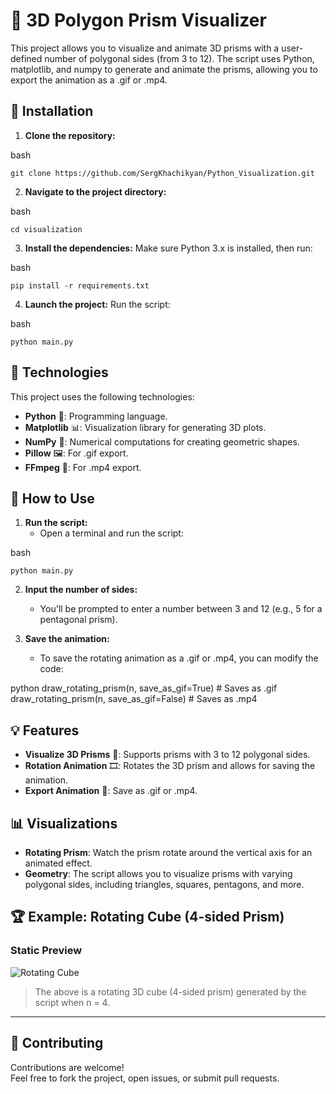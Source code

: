 # 🔺 3D Polygon Prism Visualizer

This project allows you to visualize and animate 3D prisms with a user-defined number of polygonal sides (from 3 to 12). The script uses Python, matplotlib, and numpy to generate and animate the prisms, allowing you to export the animation as a .gif or .mp4.

## 🚀 Installation

1. **Clone the repository:**
    
bash
```
git clone https://github.com/SergKhachikyan/Python_Visualization.git
```

2. **Navigate to the project directory:**
    
bash
```
cd visualization
```

3. **Install the dependencies:**
    Make sure Python 3.x is installed, then run:
    
bash
```
pip install -r requirements.txt
```

4. **Launch the project:**
    Run the script:
    
bash
```
python main.py
```

## 🔧 Technologies

This project uses the following technologies:
- **Python** 🐍: Programming language.
- **Matplotlib** 📊: Visualization library for generating 3D plots.
- **NumPy** 🔢: Numerical computations for creating geometric shapes.
- **Pillow** 🖼: For .gif export.
- **FFmpeg** 🎥: For .mp4 export.

## 📝 How to Use

1. **Run the script:**
    - Open a terminal and run the script:
      
bash
```
python main.py
```

2. **Input the number of sides:**
    - You'll be prompted to enter a number between 3 and 12 (e.g., 5 for a pentagonal prism).

3. **Save the animation:**
    - To save the rotating animation as a .gif or .mp4, you can modify the code:
      
python
      draw_rotating_prism(n, save_as_gif=True)  # Saves as .gif
      draw_rotating_prism(n, save_as_gif=False) # Saves as .mp4


## 💡 Features

- **Visualize 3D Prisms** 🔺: Supports prisms with 3 to 12 polygonal sides.
- **Rotation Animation** 🎞: Rotates the 3D prism and allows for saving the animation.
- **Export Animation** 💾: Save as .gif or .mp4.

## 📊 Visualizations

- **Rotating Prism**: Watch the prism rotate around the vertical axis for an animated effect.
- **Geometry**: The script allows you to visualize prisms with varying polygonal sides, including triangles, squares, pentagons, and more.

## 🏆 Example: Rotating Cube (4-sided Prism)

### Static Preview

![Rotating Cube](https://upload.wikimedia.org/wikipedia/commons/5/55/Cube_-_animated.gif)

> The above is a rotating 3D cube (4-sided prism) generated by the script when n = 4.

---

## 🤝 Contributing

Contributions are welcome!  
Feel free to fork the project, open issues, or submit pull requests.

